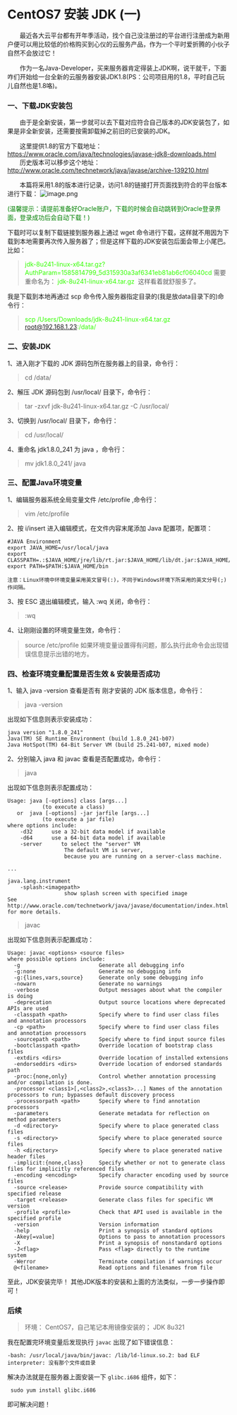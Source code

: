 # CentOS7 安装 JDK (一)



&emsp;&emsp;最近各大云平台都有开年季活动，找个自己没注册过的平台进行注册成为新用户便可以用比较低的价格购买到心仪的云服务产品，作为一个平时爱折腾的小伙子自然不会放过它！

&emsp;&emsp;作为一名Java-Developer，买来服务器肯定得装上JDK啊，说干就干，下面咋们开始给一台全新的云服务器安装JDK1.8(PS：公司项目用的1.8，平时自己玩儿自然也是1.8咯)。

### 一、下载JDK安装包

&emsp;&emsp;由于是全新安装，第一步就可以去下载对应符合自己版本的JDK安装包了，如果是非全新安装，还需要按需卸载掉之前旧的已安装的JDK。

&emsp;&emsp;这里提供1.8的官方下载地址：https://www.oracle.com/java/technologies/javase-jdk8-downloads.html
&emsp;&emsp;历史版本可以移步这个地址：http://www.oracle.com/technetwork/java/javase/archive-139210.html 

&emsp;&emsp;本篇将采用1.8的版本进行记录，访问1.8的链接打开页面找到符合的平台版本进行下载：
![image.png](https://hyblogs.oss-cn-beijing.aliyuncs.com/hyblogs/image_1585814566155.png)

<font style="color:green">
(温馨提示：请提前准备好Oracle账户，下载的时候会自动跳转到Oracle登录界面，登录成功后会自动下载！)</font>

下载时可以复制下载链接到服务器上通过 wget 命令进行下载，这样就不用因为下载到本地需要再次传入服务器了；但是这样下载的JDK安装包后面会带上小尾巴。
比如：
<font style="color:#33FF00;">

> jdk-8u241-linux-x64.tar.gz\?AuthParam\=1585814799_5d315930a3af6341eb81ab6cf06040cd</font> 
>  需要重命名为： <font style="color:#33FF00;">jdk-8u241-linux-x64.tar.gz </font> &nbsp;这样看着就舒服多了。

我是下载到本地再通过 scp 命令传入服务器指定目录的(我是放data目录下的)命令行：
<font style="color:#33FF00;">

> scp /Users/Downloads/jdk-8u241-linux-x64.tar.gz root@192.168.1.23:/data/
> </font>

### 二、安装JDK

1、进入刚才下载的 JDK 源码包所在服务器上的目录，命令行：

> cd /data/

2、解压 JDK 源码包到 /usr/local/ 目录下，命令行：

> tar -zxvf jdk-8u241-linux-x64.tar.gz -C /usr/local/

3、切换到 /usr/local/ 目录下，命令行：

> cd /usr/local/

4、重命名 jdk1.8.0_241 为 java ，命令行：

> mv jdk1.8.0_241/ java

### 三、配置Java环境变量

1、编辑服务器系统全局变量文件 /etc/profile ,命令行：

> vim /etc/profile

2、按 i/insert 进入编辑模式，在文件内容末尾添加 Java 配置项，配置项：

```
#JAVA Environment
export JAVA_HOME=/usr/local/java
export CLASSPATH=.:$JAVA_HOME/jre/lib/rt.jar:$JAVA_HOME/lib/dt.jar:$JAVA_HOME/lib/tools.jar
export PATH=$PATH:$JAVA_HOME/bin

注意：Linux环境中环境变量采用英文冒号(:)，不同于Windows环境下所采用的英文分号(;)作间隔。
```

3、按 ESC 退出编辑模式，输入 :wq 关闭，命令行：

> :wq

4、让刚刚设置的环境变量生效，命令行：

> source /etc/profile
> 如果环境变量设置得有问题，那么执行此命令会出现错误信息提示出错的地方。

### 四、检查环境变量配置是否生效 & 安装是否成功

1、输入 java -version 查看是否有 刚才安装的 JDK 版本信息，命令行：

> java -version

出现如下信息则表示安装成功：

```
java version "1.8.0_241"
Java(TM) SE Runtime Environment (build 1.8.0_241-b07)
Java HotSpot(TM) 64-Bit Server VM (build 25.241-b07, mixed mode)
```

2、分别输入 java 和 javac 查看是否配置成功，命令行：

> java

出现如下信息则表示配置成功：

```
Usage: java [-options] class [args...]
           (to execute a class)
   or  java [-options] -jar jarfile [args...]
           (to execute a jar file)
where options include:
    -d32      use a 32-bit data model if available
    -d64      use a 64-bit data model if available
    -server      to select the "server" VM
                  The default VM is server,
                  because you are running on a server-class machine.

...

java.lang.instrument
    -splash:<imagepath>
                  show splash screen with specified image
See http://www.oracle.com/technetwork/java/javase/documentation/index.html for more details.
```

> javac

出现如下信息则表示配置成功：

```
Usage: javac <options> <source files>
where possible options include:
  -g                         Generate all debugging info
  -g:none                    Generate no debugging info
  -g:{lines,vars,source}     Generate only some debugging info
  -nowarn                    Generate no warnings
  -verbose                   Output messages about what the compiler is doing
  -deprecation               Output source locations where deprecated APIs are used
  -classpath <path>          Specify where to find user class files and annotation processors
  -cp <path>                 Specify where to find user class files and annotation processors
  -sourcepath <path>         Specify where to find input source files
  -bootclasspath <path>      Override location of bootstrap class files
  -extdirs <dirs>            Override location of installed extensions
  -endorseddirs <dirs>       Override location of endorsed standards path
  -proc:{none,only}          Control whether annotation processing and/or compilation is done.
  -processor <class1>[,<class2>,<class3>...] Names of the annotation processors to run; bypasses default discovery process
  -processorpath <path>      Specify where to find annotation processors
  -parameters                Generate metadata for reflection on method parameters
  -d <directory>             Specify where to place generated class files
  -s <directory>             Specify where to place generated source files
  -h <directory>             Specify where to place generated native header files
  -implicit:{none,class}     Specify whether or not to generate class files for implicitly referenced files
  -encoding <encoding>       Specify character encoding used by source files
  -source <release>          Provide source compatibility with specified release
  -target <release>          Generate class files for specific VM version
  -profile <profile>         Check that API used is available in the specified profile
  -version                   Version information
  -help                      Print a synopsis of standard options
  -Akey[=value]              Options to pass to annotation processors
  -X                         Print a synopsis of nonstandard options
  -J<flag>                   Pass <flag> directly to the runtime system
  -Werror                    Terminate compilation if warnings occur
  @<filename>                Read options and filenames from file
```

至此，JDK安装完毕！
其他JDK版本的安装和上面的方法类似，一步一步操作即可！

### 后续

> 环境：
> CentOS7，自己笔记本用镜像安装的；
> JDK 8u321

我在配置完环境变量后发现执行 `javac` 出现了如下错误信息：

```shell
-bash: /usr/local/java/bin/javac: /lib/ld-linux.so.2: bad ELF interpreter: 没有那个文件或目录
```

解决办法就是在服务器上面安装一下 `glibc.i686` 组件，如下：

```shell
 sudo yum install glibc.i686
```

即可解决问题！
